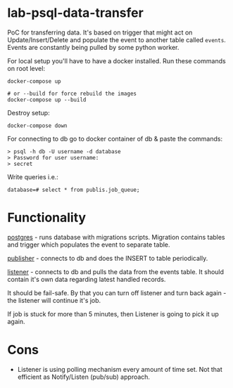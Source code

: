 # lab-psql-data-transfer
PoC for transferring data. It's based on trigger that might act on Update/Insert/Delete and populate the event to another table called `events`. Events are constantly being pulled by some python worker.

For local setup you'll have to have a docker installed. Run these commands on root level:
```
docker-compose up

# or --build for force rebuild the images
docker-compose up --build
```
Destroy setup:
```
docker-compose down
```

For connecting to db go to docker container of db & paste the commands:
```
> psql -h db -U username -d database
> Password for user username: 
> secret
```
Write queries i.e.:
```
database=# select * from publis.job_queue;
```
# Functionality
[postgres](postgres) - runs database with migrations scripts. Migration contains tables and trigger which populates the event to separate table.

[publisher](publisher) - connects to db and does the INSERT to table periodically.

[listener](listener) - connects to db and pulls the data from the events table. It should contain it's own data regarding latest handled records.

It should be fail-safe. By that you can turn off listener and turn back again - the listener will continue it's job.

If job is stuck for more than 5 minutes, then Listener is going to pick it up again.

# Cons
- Listener is using polling mechanism every amount of time set. Not that efficient as Notify/Listen (pub/sub) approach.